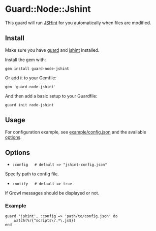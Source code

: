 # Guard::Node::Jshint

This guard will run [JSHint](http://www.jshint.com/) for you automatically when files are modified.

## Install

Make sure you have [guard](http://github.com/guard/guard) and [jshint](http://github.com/jshint/node-jshint) installed.

Install the gem with:

    gem install guard-node-jshint

Or add it to your Gemfile:

    gem 'guard-node-jshint'

And then add a basic setup to your Guardfile:

    guard init node-jshint

## Usage

For configuration example, see [example/config.json](http://github.com/jshint/node-jshint/blob/master/example/config.json) and the available [options](http://www.jshint.com/options).

## Options

* `:config   # default => "jshint-config.json"`

Specify path to config file.

* `:notify   # default => true`

If Growl messages should be displayed or not.

### Example

	guard 'jshint', :config => 'path/to/config.json' do
  		watch(%r{^scripts\/.*\.js$})
	end